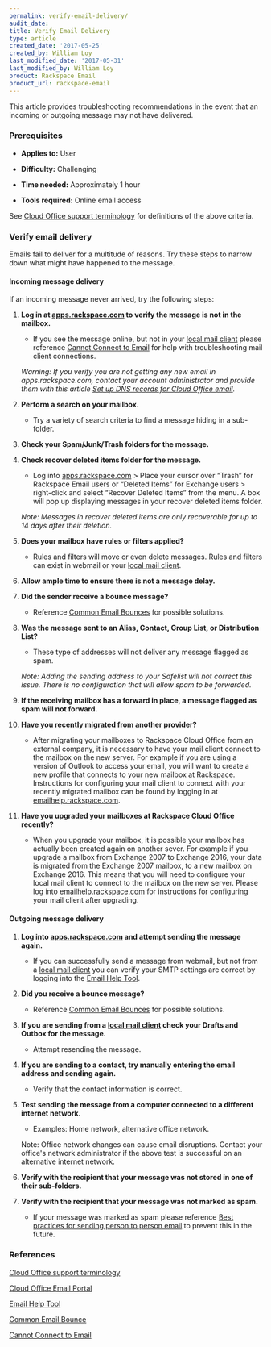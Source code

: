 ```yaml
---
permalink: verify-email-delivery/
audit_date:
title: Verify Email Delivery
type: article
created_date: '2017-05-25'
created_by: William Loy
last_modified_date: '2017-05-31'
last_modified_by: William Loy
product: Rackspace Email
product_url: rackspace-email
---
```

This article provides troubleshooting recommendations in the event that an incoming or outgoing message may not have delivered.

### Prerequisites
- **Applies to:** User

- **Difficulty:** Challenging

- **Time needed:** Approximately 1 hour

- **Tools required:** Online email access

See [Cloud Office support terminology](/how-to/cloud-office-support-terminology/) for definitions of the above criteria.  


### Verify email delivery

Emails fail to deliver for a multitude of reasons. Try these steps to narrow down what might have happened to the message.

#### Incoming message delivery
If an incoming message never arrived, try the following steps:
1. **Log in at [apps.rackspace.com](apps.rackspace.com) to verify the message is not in the mailbox.**
    - If you see the message online, but not in your [local mail client](/how-to/cloud-office-support-terminology/#cloud-office-terminology) please reference [Cannot Connect to Email](/how-to/cannot-connect-to-email/) for help with troubleshooting mail client connections.

    *Warning: If you verify you are not getting any new email in apps.rackspace.com, contact your account administrator and provide them with this article [Set up DNS records for Cloud Office email](/how-to/set-up-dns-records-for-cloud-office-email/).*

2.	**Perform a search on your mailbox.**  
    - Try a variety of search criteria to find a message hiding in a sub-folder.

3.	**Check your Spam/Junk/Trash folders for the message.**
4.	**Check recover deleted items folder for the message.**
    - Log into [apps.rackspace.com](apps.rackspace.com) > Place your cursor over “Trash” for Rackspace Email users or “Deleted Items” for Exchange users > right-click and select “Recover Deleted Items” from the menu. A box will pop up displaying messages in your recover deleted items folder.

    *Note: Messages in recover deleted items are only recoverable for up to 14 days after their deletion.*

5.	**Does your mailbox have rules or filters applied?**
    - Rules and filters will move or even delete messages. Rules and filters can exist in webmail or your [local mail client](/how-to/cloud-office-support-terminology/#cloud-office-terminology).

6. **Allow ample time to ensure there is not a message delay.**
7.	**Did the sender receive a bounce message?**   
    - Reference [Common Email Bounces](/how-to/common-email-bounces/) for possible solutions.

8.	**Was the message sent to an Alias, Contact, Group List, or Distribution List?**  
    - These type of addresses will not deliver any message flagged as spam.

    *Note: Adding the sending address to your Safelist will not correct this issue. There is no configuration that will allow spam to be forwarded.*

9. **If the receiving mailbox has a forward in place, a message flagged as spam will not forward.**

10. **Have you recently migrated from another provider?**

    - After migrating your mailboxes to Rackspace Cloud Office from an external company, it is necessary to have your mail client connect to the mailbox on the new server. For example if you are using a version of Outlook to access your email, you will want to create a new profile that connects to your new mailbox at Rackspace. Instructions for configuring your mail client to connect with your recently migrated mailbox can be found by logging in at [emailhelp.rackspace.com](emailhelp.rackspace.com).

11. **Have you upgraded your mailboxes at Rackspace Cloud Office recently?**

    - When you upgrade your mailbox, it is possible your mailbox has actually been created again on another sever. For example if you upgrade a mailbox from Exchange 2007 to Exchange 2016, your data is migrated from the Exchange 2007 mailbox, to a new mailbox on Exchange 2016. This means that you will need to configure your local mail client to connect to the mailbox on the new server. Please log into [emailhelp.rackspace.com](emailhelp.rackspace.com) for instructions for configuring your mail client after upgrading.



#### Outgoing message delivery
1. **Log into [apps.rackspace.com](apps.rackspace.com) and attempt sending the message again.**
    - If you can successfully send a message from webmail, but not from a [local mail client](/how-to/cloud-office-support-terminology/#cloud-office-terminology) you can verify your SMTP settings are correct by logging into the [Email Help Tool](emailhelp.rackspace.com).  
2. **Did you receive a bounce message?**
    - Reference [Common Email Bounces](/how-to/common-email-bounces/) for possible solutions.
3. **If you are sending from a [local mail client](/how-to/cloud-office-support-terminology/#cloud-office-terminology) check your Drafts and Outbox for the message.**    
    - Attempt resending the message.

4. **If you are sending to a contact, try manually entering the email address and sending again.**  
    - Verify that the contact information is correct.

5. **Test sending the message from a computer connected to a different internet network.**
    - Examples: Home network, alternative office network.

    Note: Office network changes can cause  email disruptions. Contact your office's network administrator if the above test is successful on an alternative internet
    network.

6. **Verify with the recipient that your message was not stored in one of their sub-folders.**
7. **Verify with the recipient that your message was not marked as spam.**   
    - If your message was marked as spam please reference [Best practices for sending person to person email](/how-to/best-practices-for-sending-person-to-person-email/) to prevent this in the future.




### References

[Cloud Office support terminology](/how-to/cloud-office-support-terminology/)

[Cloud Office Email Portal](apps.rackspace.com)

[Email Help Tool](emailhelp.rackspace.com)

[Common Email Bounce](/how-to/common-email-bounces/)

[Cannot Connect to Email](/how-to/cannot-connect-to-email/)
